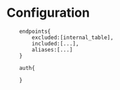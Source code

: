 # Configuration

```
    endpoints{
        excluded:[internal_table],
        included:[...],
        aliases:[...]
    }

    auth{

    }

```